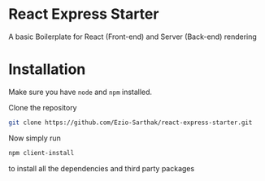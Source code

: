 # React Express Starter

A basic Boilerplate for React (Front-end) and Server (Back-end) rendering

# Installation

Make sure you have <code>node</code> and <code>npm</code> installed.

Clone the repository

```bash
git clone https://github.com/Ezio-Sarthak/react-express-starter.git
```

Now simply run

```bash
npm client-install
```

to install all the dependencies and third party packages
